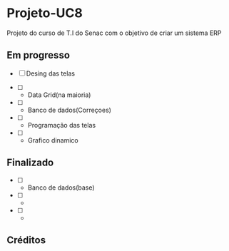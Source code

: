 # Projeto-UC8

Projeto do curso de T.I do Senac com o objetivo de criar um sistema ERP

## Em progresso

- [ ]  Desing das telas

- [ ] - Data Grid(na maioria) 

- [ ] - Banco de dados(Correçoes)

- [ ] - Programação das telas

- [ ] - Grafico dinamico

## Finalizado

- [ ] - Banco de dados(base)

- [ ] - 

- [ ] - 

## Créditos


